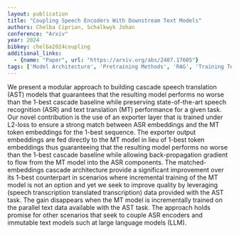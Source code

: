 ```yaml
---
layout: publication
title: "Coupling Speech Encoders With Downstream Text Models"
authors: Chelba Ciprian, Schalkwyk Johan
conference: "Arxiv"
year: 2024
bibkey: chelba2024coupling
additional_links:
  - {name: "Paper", url: "https://arxiv.org/abs/2407.17605"}
tags: ['Model Architecture', 'Pretraining Methods', 'RAG', 'Training Techniques']
---
```

We present a modular approach to building cascade speech translation (AST) models that guarantees that the resulting model performs no worse than the 1-best cascade baseline while preserving state-of-the-art speech recognition (ASR) and text translation (MT) performance for a given task. Our novel contribution is the use of an exporter layer that is trained under L2-loss to ensure a strong match between ASR embeddings and the MT token embeddings for the 1-best sequence. The exporter output embeddings are fed directly to the MT model in lieu of 1-best token embeddings thus guaranteeing that the resulting model performs no worse than the 1-best cascade baseline while allowing back-propagation gradient to flow from the MT model into the ASR components. The matched-embeddings cascade architecture provide a significant improvement over its 1-best counterpart in scenarios where incremental training of the MT model is not an option and yet we seek to improve quality by leveraging (speech transcription translated transcription) data provided with the AST task. The gain disappears when the MT model is incrementally trained on the parallel text data available with the AST task. The approach holds promise for other scenarios that seek to couple ASR encoders and immutable text models such at large language models (LLM).
